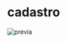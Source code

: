 # cadastro

![previa](https://user-images.githubusercontent.com/100425690/226067138-81f155c1-9dd6-4cf8-a920-02bbffe70ce6.png)

